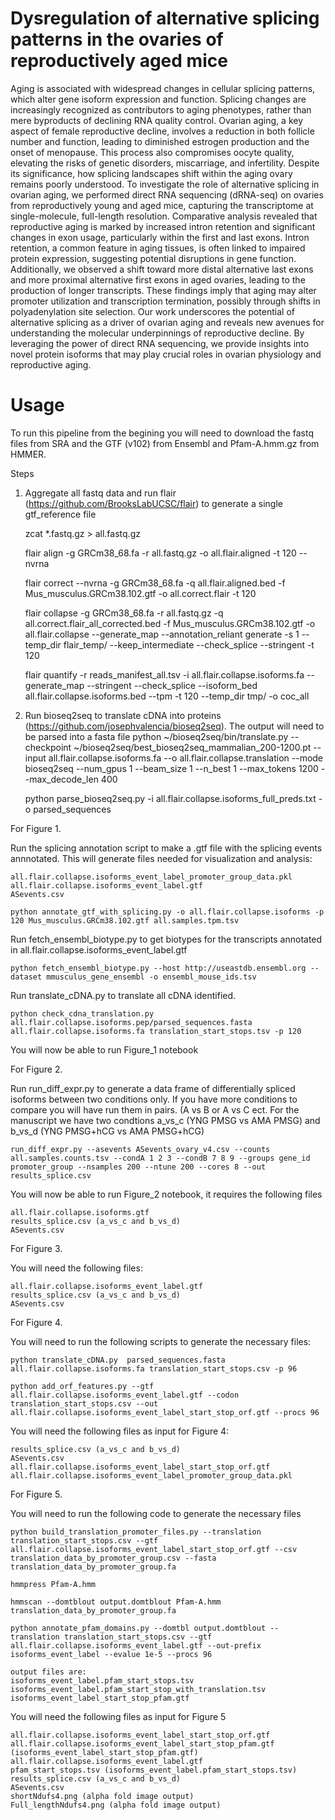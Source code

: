 # Dysregulation of alternative splicing patterns in the ovaries of reproductively aged mice 

Aging is associated with widespread changes in cellular splicing patterns, which alter gene isoform expression and function. Splicing changes are increasingly recognized as contributors to aging phenotypes, rather than mere byproducts of declining RNA quality control. Ovarian aging, a key aspect of female reproductive decline, involves a reduction in both follicle number and function, leading to diminished estrogen production and the onset of menopause. This process also compromises oocyte quality, elevating the risks of genetic disorders, miscarriage, and infertility. Despite its significance, how splicing landscapes shift within the aging ovary remains poorly understood. To investigate the role of alternative splicing in ovarian aging, we performed direct RNA sequencing (dRNA-seq) on ovaries from reproductively young and aged mice, capturing the transcriptome at single-molecule, full-length resolution. Comparative analysis revealed that reproductive aging is marked by increased intron retention and significant changes in exon usage, particularly within the first and last exons. Intron retention, a common feature in aging tissues, is often linked to impaired protein expression, suggesting potential disruptions in gene function. Additionally, we observed a shift toward more distal alternative last exons and more proximal alternative first exons in aged ovaries, leading to the production of longer transcripts. These findings imply that aging may alter promoter utilization and transcription termination, possibly through shifts in polyadenylation site selection. Our work underscores the potential of alternative splicing as a driver of ovarian aging and reveals new avenues for understanding the molecular underpinnings of reproductive decline. By leveraging the power of direct RNA sequencing, we provide insights into novel protein isoforms that may play crucial roles in ovarian physiology and reproductive aging.

# Usage
To run this pipeline from the begining you will need to download the fastq files from SRA and the GTF (v102) from Ensembl and Pfam-A.hmm.gz from HMMER. 

Steps

1. Aggregate all fastq data and run flair (https://github.com/BrooksLabUCSC/flair) to generate a single gtf_reference file
   
    zcat *.fastq.gz > all.fastq.gz

    flair align -g GRCm38_68.fa -r all.fastq.gz  -o all.flair.aligned -t 120 --nvrna

    flair correct --nvrna -g GRCm38_68.fa -q all.flair.aligned.bed -f Mus_musculus.GRCm38.102.gtf -o all.correct.flair -t 120

    flair collapse -g GRCm38_68.fa -r all.fastq.gz -q all.correct.flair_all_corrected.bed -f Mus_musculus.GRCm38.102.gtf -o all.flair.collapse --generate_map --annotation_reliant generate -s 1 --temp_dir flair_temp/ --keep_intermediate --check_splice --stringent -t 120

    flair quantify -r reads_manifest_all.tsv -i all.flair.collapse.isoforms.fa --generate_map --stringent --check_splice --isoform_bed all.flair.collapse.isoforms.bed --tpm -t 120 --temp_dir tmp/ -o coc_all

2. Run bioseq2seq to translate cDNA into proteins (https://github.com/josephvalencia/bioseq2seq). The output will need to be parsed into a fasta file
   python ~/bioseq2seq/bin/translate.py --checkpoint ~/bioseq2seq/best_bioseq2seq_mammalian_200-1200.pt --input all.flair.collapse.isoforms.fa --o all.flair.collapse.translation --mode bioseq2seq --num_gpus 1 --beam_size 1 --n_best 1 --max_tokens 1200 --max_decode_len 400
   
   python parse_bioseq2seq.py -i all.flair.collapse.isoforms_full_preds.txt -o parsed_sequences


For Figure 1.

Run the splicing annotation script to make a .gtf file with the splicing events annnotated. This will generate files needed for visualization and analysis:
   
    all.flair.collapse.isoforms_event_label_promoter_group_data.pkl
    all.flair.collapse.isoforms_event_label.gtf
    ASevents.csv

    python annotate_gtf_with_splicing.py -o all.flair.collapse.isoforms -p 120 Mus_musculus.GRCm38.102.gtf all.samples.tpm.tsv


Run fetch_ensembl_biotype.py to get biotypes for the transcripts annotated in all.flair.collapse.isoforms_event_label.gtf

    python fetch_ensembl_biotype.py --host http://useastdb.ensembl.org --dataset mmusculus_gene_ensembl -o ensembl_mouse_ids.tsv

Run translate_cDNA.py to translate all cDNA identified. 

    python check_cdna_translation.py all.flair.collapse.isoforms.pep/parsed_sequences.fasta all.flair.collapse.isoforms.fa translation_start_stops.tsv -p 120

You will now be able to run Figure_1 notebook

For Figure 2. 

Run run_diff_expr.py  to generate a data frame of differentially spliced isoforms between two conditions only. If you have more conditions to compare you will have run them in pairs. (A vs B or A vs C ect. For the manuscript we have two condtions a_vs_c (YNG PMSG vs AMA PMSG) and b_vs_d (YNG PMSG+hCG vs AMA PMSG+hCG)

    run_diff_expr.py --asevents ASevents_ovary_v4.csv --counts all.samples.counts.tsv --condA 1 2 3 --condB 7 8 9 --groups gene_id promoter_group --nsamples 200 --ntune 200 --cores 8 --out results_splice.csv

You will now be able to run Figure_2 notebook, it requires the following files

    all.flair.collapse.isoforms.gtf
    results_splice.csv (a_vs_c and b_vs_d)
    ASevents.csv
    
For Figure 3. 

You will need the following files:

    all.flair.collapse.isoforms_event_label.gtf
    results_splice.csv (a_vs_c and b_vs_d)
    ASevents.csv

For Figure 4.

You will need to run the following scripts to generate the necessary files:

    python translate_cDNA.py  parsed_sequences.fasta all.flair.collapse.isoforms.fa translation_start_stops.csv -p 96
    
    python add_orf_features.py --gtf all.flair.collapse.isoforms_event_label.gtf --codon translation_start_stops.csv --out all.flair.collapse.isoforms_event_label_start_stop_orf.gtf --procs 96

You will need the following files as input for Figure 4:

    results_splice.csv (a_vs_c and b_vs_d)
    ASevents.csv
    all.flair.collapse.isoforms_event_label_start_stop_orf.gtf
    all.flair.collapse.isoforms_event_label_promoter_group_data.pkl

For Figure 5. 


You will need to run the following code to generate the necessary files
   
    python build_translation_promoter_files.py --translation translation_start_stops.csv --gtf all.flair.collapse.isoforms_event_label_start_stop_orf.gtf --csv translation_data_by_promoter_group.csv --fasta translation_data_by_promoter_group.fa

    hmmpress Pfam-A.hmm

    hmmscan --domtblout output.domtblout Pfam-A.hmm translation_data_by_promoter_group.fa

    python annotate_pfam_domains.py --domtbl output.domtblout --translation translation_start_stops.csv --gtf all.flair.collapse.isoforms_event_label.gtf --out-prefix isoforms_event_label --evalue 1e-5 --procs 96

    output files are:
    isoforms_event_label.pfam_start_stops.tsv
    isoforms_event_label.pfam_start_stop_with_translation.tsv
    isoforms_event_label_start_stop_pfam.gtf

You will need the following files as input for Figure 5

    all.flair.collapse.isoforms_event_label_start_stop_orf.gtf
    all.flair.collapse.isoforms_event_label_start_stop_pfam.gtf (isoforms_event_label_start_stop_pfam.gtf)
    all.flair.collapse.isoforms_event_label.gtf
    pfam_start_stops.tsv (isoforms_event_label.pfam_start_stops.tsv)
    results_splice.csv (a_vs_c and b_vs_d)
    ASevents.csv
    shortNdufs4.png (alpha fold image output)
    Full_lengthNdufs4.png (alpha fold image output)
